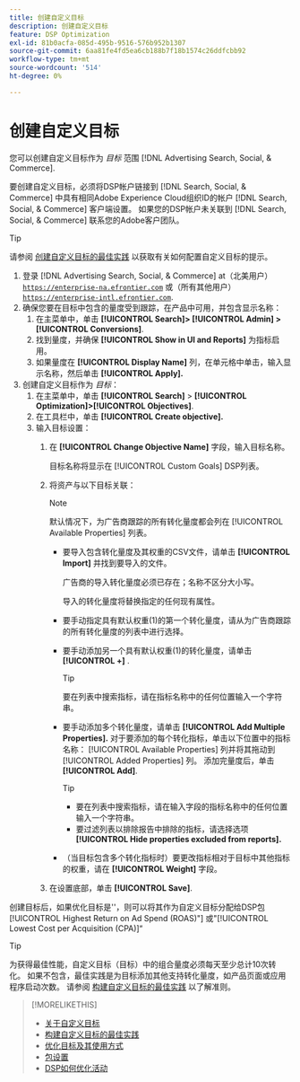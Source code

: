 ```yaml
---
title: 创建自定义目标
description: 创建自定义目标
feature: DSP Optimization
exl-id: 81b0acfa-085d-495b-9516-576b952b1307
source-git-commit: 6aa81fe4fd5ea6cb188b7f18b1574c26ddfcbb92
workflow-type: tm+mt
source-wordcount: '514'
ht-degree: 0%

---
```


# 创建自定义目标

您可以创建自定义目标作为 *目标* 范围 [!DNL Advertising Search, Social, & Commerce].

要创建自定义目标，必须将DSP帐户链接到 [!DNL Search, Social, & Commerce] 中具有相同Adobe Experience Cloud组织ID的帐户 [!DNL Search, Social, & Commerce] 客户端设置。 如果您的DSP帐户未关联到 [!DNL Search, Social, & Commerce] 联系您的Adobe客户团队。

>[!TIP]
>
>请参阅 [创建自定义目标的最佳实践](custom-goal-best-practices.md) 以获取有关如何配置自定义目标的提示。

1. 登录 [!DNL Advertising Search, Social, & Commerce] at（北美用户） [`https://enterprise-na.efrontier.com`](https://enterprise-na.efrontier.com) 或（所有其他用户） [`https://enterprise-intl.efrontier.com`](https://enterprise-intl.efrontier.com).
1. 确保您要在目标中包含的量度受到跟踪，在产品中可用，并包含显示名称：
   1. 在主菜单中，单击 **[!UICONTROL Search]> [!UICONTROL Admin] >[!UICONTROL Conversions]**.
   1. 找到量度，并确保 **[!UICONTROL Show in UI and Reports]** 为指标启用。
   1. 如果量度在 **[!UICONTROL Display Name]** 列，在单元格中单击，输入显示名称，然后单击 **[!UICONTROL Apply].**
1. 创建自定义目标作为 *目标*：
   1. 在主菜单中，单击 **[!UICONTROL Search]** > **[!UICONTROL Optimization]>[!UICONTROL Objectives]**.
   1. 在工具栏中，单击 **[!UICONTROL Create objective].**
   1. 输入目标设置：
      1. 在 **[!UICONTROL Change Objective Name]** 字段，输入目标名称。

         目标名称将显示在 [!UICONTROL Custom Goals] DSP列表。

      1. 将资产与以下目标关联：

         >[!NOTE]
         >
         > 默认情况下，为广告商跟踪的所有转化量度都会列在 [!UICONTROL Available Properties] 列表。

         * 要导入包含转化量度及其权重的CSV文件，请单击 **[!UICONTROL Import]** 并找到要导入的文件。

           广告商的导入转化量度必须已存在；名称不区分大小写。

           导入的转化量度将替换指定的任何现有属性。

         * 要手动指定具有默认权重(1)的第一个转化量度，请从为广告商跟踪的所有转化量度的列表中进行选择。

         * 要手动添加另一个具有默认权重(1)的转化量度，请单击 **[!UICONTROL +]** .

           >[!TIP]
           >
           > 要在列表中搜索指标，请在指标名称中的任何位置输入一个字符串。

         * 要手动添加多个转化量度，请单击 **[!UICONTROL Add Multiple Properties].** 对于要添加的每个转化指标，单击以下位置中的指标名称： [!UICONTROL Available Properties] 列并将其拖动到 [!UICONTROL Added Properties] 列。 添加完量度后，单击 **[!UICONTROL Add]**.

           >[!TIP]
           >
           >* 要在列表中搜索指标，请在输入字段的指标名称中的任何位置输入一个字符串。
           >* 要过滤列表以排除报告中排除的指标，请选择选项 **[!UICONTROL Hide properties excluded from reports].**

         * （当目标包含多个转化指标时）要更改指标相对于目标中其他指标的权重，请在 **[!UICONTROL Weight]** 字段。

      1. 在设置底部，单击 **[!UICONTROL Save]**.

创建目标后，如果优化目标是&#39;&#39;，则可以将其作为自定义目标分配给DSP包[!UICONTROL Highest Return on Ad Spend (ROAS)"] 或&quot;[!UICONTROL Lowest Cost per Acquisition (CPA)]“

>[!TIP]
>
>为获得最佳性能，自定义目标（目标）中的组合量度必须每天至少总计10次转化。 如果不包含，最佳实践是为目标添加其他支持转化量度，如产品页面或应用程序启动次数。 请参阅 [构建自定义目标的最佳实践](custom-goal-best-practices.md) 以了解准则。

>[!MORELIKETHIS]
>
>* [关于自定义目标](custom-goal-about.md)
>* [构建自定义目标的最佳实践](custom-goal-best-practices.md)
>* [优化目标及其使用方式](optimization-goals.md)
>* [包设置](/help/dsp/campaign-management/packages/package-settings.md)
> * [DSP如何优化活动](optimization-how-dsp-optimizes-campaigns.md)
